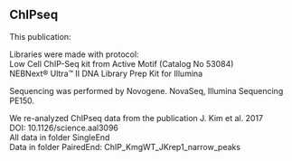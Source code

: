 ## ChIPseq


This publication:

Libraries were made with protocol:  
Low Cell ChIP-Seq kit from Active Motif (Catalog No 53084)  
NEBNext® Ultra™ II DNA Library Prep Kit for Illumina  

Sequencing was performed by Novogene. NovaSeq, Illumina Sequencing PE150.




We re-analyzed ChIPseq data from the publication J. Kim et al. 2017  
DOI: 10.1126/science.aal3096  
All data in folder SingleEnd  
Data in folder PairedEnd: ChIP_KmgWT_JKrep1_narrow_peaks
